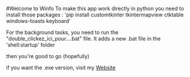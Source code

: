 #Welcome to Winfo
To make this app work directly in python you need to install those packages :
'pip install customtkinter tkintermapview ctktable windows-toasts keyboard'

For the background tasks, you need to run the "double_clickez_ici_pour....bat" file.
It adds a new .bat file in the 'shell:startup' folder

then you're good to go (hopefully)

if you want the .exe version, visit my [Website](https://louse-proud-raven.ngrok-free.app)
